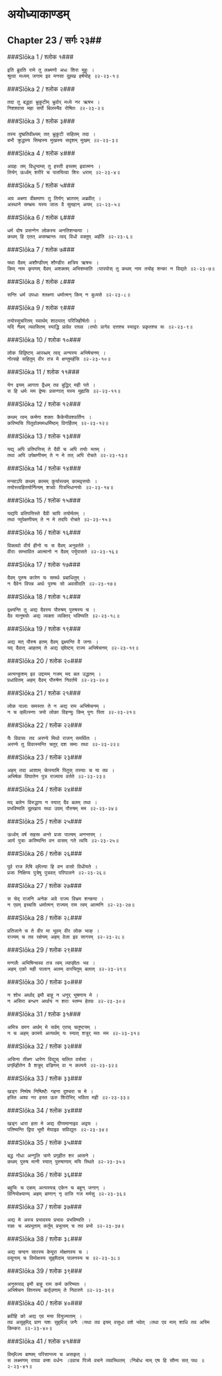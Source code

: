 अयोध्याकाण्डम्
===============================


## Chapter 23  / सर्गः २३##


###Slōka 1 / श्लोक १###


    इति ब्रुवति रामे तु लक्ष्मणो अधः शिरा मुहुः ।
    श्रुत्वा मध्यम् जगाम इव मनसा दुह्ख हर्षयोह् ॥२-२३-१॥


###Slōka 2 / श्लोक २###


    तदा तु बद्ध्वा भ्रुकुटीम् भ्रुवोर् मध्ये नर ऋषभ ।
    निशश्वास महा सर्पो बिलस्यैव रोषितः ॥२-२३-२॥


###Slōka 3 / श्लोक ३###


    तस्य दुष्प्रतिवीक्ष्यम् तत् भ्रुकुटी सहितम् तदा ।
    बभौ क्रुद्धस्य सिम्हस्य मुखस्य सदृशम् मुखम् ॥२-२३-३॥


###Slōka 4 / श्लोक ४###


    अग्रहः तम् विधुन्वम्स् तु हस्ती हस्तम् इवात्मनः ।
    तिर्यग् ऊर्ध्वम् शरीरे च पातयित्वा शिरः धराम् ॥२-२३-४॥


###Slōka 5 / श्लोक ५###


    अग्र अक्ष्णा वीक्षमाणः तु तिर्यग् भ्रातरम् अब्रवीत् ।
    अस्थाने सम्भ्रमः यस्य जातः वै सुमहान् अयम् ॥२-२३-५॥


###Slōka 6 / श्लोक ६###


    धर्म दोष प्रसन्गेन लोकस्य अनतिशन्कया ।
    कथम् हि एतत् असम्भ्रान्तः त्वद् विधो वक्तुम् अर्हति ॥२-२३-६॥


###Slōka 7 / श्लोक ७###


    यथा दैवम् अशौण्डीरम् शौण्डीरः क्षत्रिय ऋषभः ।
    किम् नाम कृपणम् दैवम् अशक्तम् अभिशम्सति ।पापयोस् तु कथम् नाम तयोह् शन्का न विद्यते ॥२-२३-७॥


###Slōka 8 / श्लोक ८###


    सन्ति धर्म उपधाः श्लक्ष्णा धर्मात्मन् किम् न बुध्यसे ॥२-२३-८॥


###Slōka 9 / श्लोक ९###


    तयोस्सुचरितम् स्वार्थम् शाठ्यात् परिजिहीर्षतोः ।
    यदि नैवम् व्यवसितम् स्याद्धि प्राग्रेव राघव ।तयोः प्रागेव दत्तश्च स्याद्वरः प्रकृतश्च सः ॥२-२३-९॥


###Slōka 10 / श्लोक १०###


    लोक विद्विष्टम् आरब्धम् त्वद् अन्यस्य अभिषेचनम् ।
    नोत्सहे सहितुम् वीर तत्र मे क्षन्तुमर्हसि ॥२-२३-१०॥


###Slōka 11 / श्लोक ११###


    येन इयम् आगता द्वैधम् तव बुद्धिर् मही पते ।
    स हि धर्मः मम द्वेष्यः प्रसन्गात् यस्य मुह्यसि ॥२-२३-११॥


###Slōka 12 / श्लोक १२###


    कथम् त्वम् कर्मणा शक्तः कैकेयीवशवर्तिनः ।
    करिष्यसि पितुर्वाक्यमधर्मिष्ठम् विगर्हितम् ॥२-२३-१२॥


###Slōka 13 / श्लोक १३###


    यद्य् अपि प्रतिपत्तिस् ते दैवी च अपि तयोः मतम् ।
    तथा अपि उपेक्षणीयम् ते न मे तत् अपि रोचते ॥२-२३-१३॥


###Slōka 14 / श्लोक १४###


    मन्साऽपि कथम् कामम् कुर्यास्त्वम् कामवृत्तयोः ।
    तयोस्त्वहितयोर्नित्यम् शत्र्वोः पित्रभिधानयोः ॥२-२३-१४॥


###Slōka 15 / श्लोक १५###


    यद्यपि प्रतिपत्तिस्ते दैवी चापि तयोर्मतम् ।
    तथा प्युपेक्षणीयम् ते न मे तदपि रोचते ॥२-२३-१५॥


###Slōka 16 / श्लोक १६###


    विक्लवो वीर्य हीनो यः स दैवम् अनुवर्तते ।
    वीराः सम्भावित आत्मानो न दैवम् पर्युपासते ॥२-२३-१६॥


###Slōka 17 / श्लोक १७###


    दैवम् पुरुष कारेण यः समर्थः प्रबाधितुम् ।
    न दैवेन विपन्न अर्थः पुरुषः सो अवसीदति ॥२-२३-१७॥


###Slōka 18 / श्लोक १८###


    द्रक्ष्यन्ति तु अद्य दैवस्य पौरुषम् पुरुषस्य च ।
    दैव मानुषयोः अद्य व्यक्ता व्यक्तिर् भविष्यति ॥२-२३-१८॥


###Slōka 19 / श्लोक १९###


    अद्य मत् पौरुष हतम् दैवम् द्रक्ष्यन्ति वै जनाः ।
    यद् दैवात् आहतम् ते अद्य द्Rष्टम् राज्य अभिषेचनम् ॥२-२३-१९॥


###Slōka 20 / श्लोक २०###


    अत्यन्कुशम् इव उद्दामम् गजम् मद बल उद्धतम् ।
    प्रधावितम् अहम् दैवम् पौरुषेण निवर्तये ॥२-२३-२०॥


###Slōka 21 / श्लोक २१###


    लोक पालाः समस्ताः ते न अद्य राम अभिषेचनम् ।
    न च क्Rत्स्नाः त्रयो लोका विहन्युः किम् पुनः पिता ॥२-२३-२१॥


###Slōka 22 / श्लोक २२###


    यैः विवासः तव अरण्ये मिथो राजन् समर्थितः ।
    अरण्ये तु विवत्स्यन्ति चतुर् दश समाः तथा ॥२-२३-२२॥


###Slōka 23 / श्लोक २३###


    अहम् तदा आशाम् चेत्स्यामि पितुस् तस्याः च या तव ।
    अभिषेक विघातेन पुत्र राज्याय वर्तते ॥२-२३-२३॥


###Slōka 24 / श्लोक २४###


    मद् बलेन विरुद्धाय न स्यात् दैव बलम् तथा ।
    प्रभविष्यति दुह्खाय यथा उग्रम् पौरुषम् मम ॥२-२३-२४॥


###Slōka 25 / श्लोक २५###


    ऊर्ध्वम् वर्ष सहस्र अन्ते प्रजा पाल्यम् अनन्तरम् ।
    आर्य पुत्राः करिष्यन्ति वन वासम् गते त्वयि ॥२-२३-२५॥


###Slōka 26 / श्लोक २६###


    पूर्व राज Rषि व्Rत्त्या हि वन वासो विधीयते ।
    प्रजा निक्षिप्य पुत्रेषु पुत्रवत् परिपालने ॥२-२३-२६॥


###Slōka 27 / श्लोक २७###


    स चेद् राजनि अनेक अग्रे राज्य विभ्रम शन्कया ।
    न एवम् इच्चसि धर्मात्मन् राज्यम् राम त्वम् आत्मनि ॥२-२३-२७॥


###Slōka 28 / श्लोक २८###


    प्रतिजाने च ते वीर मा भूवम् वीर लोक भाक् ।
    राज्यम् च तव रक्षेयम् अहम् वेला इव सागरम् ॥२-२३-२८॥


###Slōka 29 / श्लोक २९###


    मन्गलैः अभिषिन्चस्व तत्र त्वम् व्याप्Rतः भव ।
    अहम् एको मही पालान् अलम् वारयितुम् बलात् ॥२-२३-२९॥


###Slōka 30 / श्लोक ३०###


    न शोभ अर्थाव् इमौ बाहू न धनुर् भूषणाय मे ।
    न असिरा बन्धन अर्थाय न शराः स्तम्भ हेतवः ॥२-२३-३०॥


###Slōka 31 / श्लोक ३१###


    अमित्र दमन अर्थम् मे सर्वम् एतच् चतुष्टयम् ।
    न च अहम् कामये अत्यर्थम् यः स्यात् शत्रुर् मतः मम ॥२-२३-३१॥


###Slōka 32 / श्लोक ३२###


    असिना तीक्ष्ण धारेण विद्युच् चलित वर्चसा ।
    प्रग्Rहीतेन वै शत्रुम् वज्रिणम् वा न कल्पये ॥२-२३-३२॥


###Slōka 33 / श्लोक ३३###


    खड्ग निष्पेष निष्पिष्टैः गहना दुश्चरा च मे ।
    हस्ति अश्व नर हस्त ऊरु शिरोभिर् भविता मही ॥२-२३-३३॥


###Slōka 34 / श्लोक ३४###


    खड्ग धारा हता मे अद्य दीप्यमानाइव अद्रयः ।
    पतिष्यन्ति द्विपा भूमौ मेघाइव सविद्युतः ॥२-२३-३४॥


###Slōka 35 / श्लोक ३५###


    बद्ध गोधा अन्गुलि त्राणे प्रगृहीत शर आसने ।
    कथम् पुरुष मानी स्यात् पुरुषाणाम् मयि स्थिते ॥२-२३-३५॥


###Slōka 36 / श्लोक ३६###


    बहुभिः च एकम् अत्यस्यन्न् एकेन च बहून् जनान् ।
    विनियोक्ष्याम्य् अहम् बाणान् नृ वाजि गज मर्मसु ॥२-२३-३६॥


###Slōka 37 / श्लोक ३७###


    अद्य मे अस्त्र प्रभावस्य प्रभावः प्रभविष्यति ।
    राज्ञः च अप्रभुताम् कर्तुम् प्रभुत्वम् च तव प्रभो ॥२-२३-३७॥


###Slōka 38 / श्लोक ३८###


    अद्य चन्दन सारस्य केयूरा मोक्षणस्य च ।
    वसूनाम् च विमोक्षस्य सुह्Rदाम् पालनस्य च ॥२-२३-३८॥


###Slōka 39 / श्लोक ३९###


    अनुरूपाव् इमौ बाहू राम कर्म करिष्यतः ।
    अभिषेचन विघ्नस्य कर्तृउणाम् ते निवारणे ॥२-२३-३९॥


###Slōka 40 / श्लोक ४०###


    ब्रवीहि को अद्य एव मया वियुज्यताम् ।
    तव असुह्Rद् प्राण यशः सुह्Rज् जनैः ।यथा तव इयम् वसुधा वशे भवेत् ।तथा एव माम् शाधि तव अस्मि किम्करः ॥२-२३-४०॥


###Slōka 41 / श्लोक ४१###


    विम्Rज्य बाष्पम् परिसान्त्व्य च असकृत् ।
    स लक्ष्मणम् राघव वम्श वर्धनः ।उवाच पित्र्ये वचने व्यवस्थितम् ।निबोध माम् एष हि सौम्य सत् पथः ॥२-२३-४१॥


